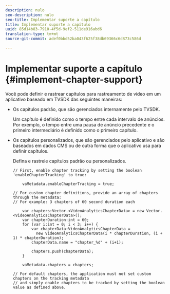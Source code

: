 ```yaml
---
description: nulo
seo-description: nulo
seo-title: Implementar suporte a capítulo
title: Implementar suporte a capítulo
uuid: 85d14b83-7910-4f5d-9ef2-511de916abd6
translation-type: tm+mt
source-git-commit: adef0bbd52ba043f625f38db69366c6d873c586d

---
```



# Implementar suporte a capítulo {#implement-chapter-support}

Você pode definir e rastrear capítulos para rastreamento de vídeo em um aplicativo baseado em TVSDK das seguintes maneiras:

* Os capítulos padrão, que são gerenciados internamente pelo TVSDK.

   Um capítulo é definido como o tempo entre cada intervalo de anúncios. Por exemplo, o tempo entre uma pausa de anúncio precedente e o primeiro intermediário é definido como o primeiro capítulo.
* Os capítulos personalizados, que são gerenciados pelo aplicativo e são baseados em dados CMS ou de outra forma que o aplicativo usa para definir capítulos.

   Defina e rastreie capítulos padrão ou personalizados.

   ```
   // First, enable chapter tracking by setting the boolean 'enableChapterTracking' to true: 
   
       vaMetadata.enableChapterTracking = true; 
   
   // For custom chapter definitions, provide an array of chapters through the metadata:  
   // For example: 3 chapters of 60 second duration each 
   
       var chapters:Vector.<VideoAnalyticsChapterData> = new Vector.<VideoAnalyticsChapterData>(); 
       var chapterDuration:int = 60; 
       for (var i:int = 0; i < 3; i++) { 
           var chapterData:VideoAnalyticsChapterData =  
             new VideoAnalyticsChapterData(i * chapterDuration, (i + 1) * chapterDuration); 
           chapterData.name = "chapter_%d" + (i+1); 
   
           chapters.push(chapterData); 
       } 
   
       vaMetadata.chapters = chapters; 
   
   // For default chapters, the application must not set custom chapters on the tracking metadata  
   // and simply enable chapters to be tracked by setting the boolean value as defined above. 
   ```

